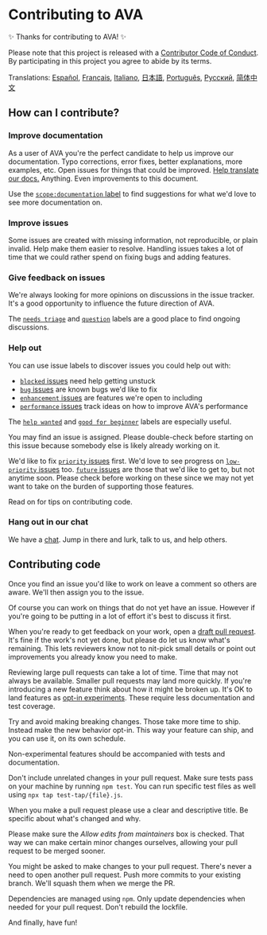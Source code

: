 # Contributing to AVA

✨ Thanks for contributing to AVA! ✨

Please note that this project is released with a [Contributor Code of Conduct](CODE_OF_CONDUCT.md). By participating in this project you agree to abide by its terms.

Translations: [Español](https://github.com/avajs/ava-docs/blob/master/es_ES/contributing.md), [Français](https://github.com/avajs/ava-docs/blob/master/fr_FR/contributing.md), [Italiano](https://github.com/avajs/ava-docs/blob/master/it_IT/contributing.md), [日本語](https://github.com/avajs/ava-docs/blob/master/ja_JP/contributing.md), [Português](https://github.com/avajs/ava-docs/blob/master/pt_BR/contributing.md), [Русский](https://github.com/avajs/ava-docs/blob/master/ru_RU/contributing.md), [简体中文](https://github.com/avajs/ava-docs/blob/master/zh_CN/contributing.md)

## How can I contribute?

### Improve documentation

As a user of AVA you're the perfect candidate to help us improve our documentation. Typo corrections, error fixes, better explanations, more examples, etc. Open issues for things that could be improved. [Help translate our docs.](https://github.com/avajs/ava-docs) Anything. Even improvements to this document.

Use the [`scope:documentation` label](https://github.com/avajs/ava/labels/scope%3Adocumentation) to find suggestions for what we'd love to see more documentation on.

### Improve issues

Some issues are created with missing information, not reproducible, or plain invalid. Help make them easier to resolve. Handling issues takes a lot of time that we could rather spend on fixing bugs and adding features.

### Give feedback on issues

We're always looking for more opinions on discussions in the issue tracker. It's a good opportunity to influence the future direction of AVA.

The [`needs triage`](https://github.com/avajs/ava/labels/needs%20triage) and [`question`](https://github.com/avajs/ava/labels/question) labels are a good place to find ongoing discussions.

### Help out

You can use issue labels to discover issues you could help out with:

* [`blocked` issues](https://github.com/avajs/ava/labels/blocked) need help getting unstuck
* [`bug` issues](https://github.com/avajs/ava/labels/bug) are known bugs we'd like to fix
* [`enhancement` issues](https://github.com/avajs/ava/labels/enhancement) are features we're open to including
* [`performance` issues](https://github.com/avajs/ava/labels/performance) track ideas on how to improve AVA's performance

The [`help wanted`](https://github.com/avajs/ava/labels/help%20wanted) and [`good for beginner`](https://github.com/avajs/ava/labels/good%20for%20beginner) labels are especially useful.

You may find an issue is assigned. Please double-check before starting on this issue because somebody else is likely already working on it.

We'd like to fix [`priority` issues](https://github.com/avajs/ava/labels/priority) first. We'd love to see progress on [`low-priority` issues](https://github.com/avajs/ava/labels/low%20priority) too. [`future` issues](https://github.com/avajs/ava/labels/future) are those that we'd like to get to, but not anytime soon. Please check before working on these since we may not yet want to take on the burden of supporting those features.

Read on for tips on contributing code.

### Hang out in our chat

We have a [chat](https://spectrum.chat/ava). Jump in there and lurk, talk to us, and help others.

## Contributing code

Once you find an issue you'd like to work on leave a comment so others are aware. We'll then assign you to the issue.

Of course you can work on things that do not yet have an issue. However if you're going to be putting in a lot of effort it's best to discuss it first.

When you're ready to get feedback on your work, open a [draft pull request](https://help.github.com/en/github/collaborating-with-issues-and-pull-requests/about-pull-requests#draft-pull-requests). It's fine if the work's not yet done, but please do let us know what's remaining. This lets reviewers know not to nit-pick small details or point out improvements you already know you need to make.

Reviewing large pull requests can take a lot of time. Time that may not always be available. Smaller pull requests may land more quickly. If you're introducing a new feature think about how it might be broken up. It's OK to land features as [opt-in experiments](https://github.com/avajs/ava/blob/master/docs/06-configuration.md#experiments). These require less documentation and test coverage.

Try and avoid making breaking changes. Those take more time to ship. Instead make the new behavior opt-in. This way your feature can ship, and you can use it, on its own schedule.

Non-experimental features should be accompanied with tests and documentation.

Don't include unrelated changes in your pull request. Make sure tests pass on your machine by running `npm test`. You can run specific test files as well using `npx tap test-tap/{file}.js`.

When you make a pull request please use a clear and descriptive title. Be specific about what's changed and why.

Please make sure the *Allow edits from maintainers* box is checked. That way we can make certain minor changes ourselves, allowing your pull request to be merged sooner.

You might be asked to make changes to your pull request. There's never a need to open another pull request. Push more commits to your existing branch. We'll squash them when we merge the PR.

Dependencies are managed using `npm`. Only update dependencies when needed for your pull request. Don't rebuild the lockfile.

And finally, have fun!

